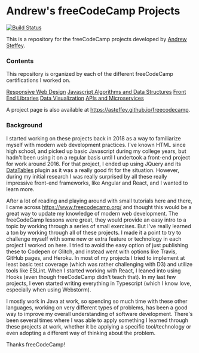 # Andrew's freeCodeCamp Projects

[![Build Status](https://travis-ci.org/asteffey/freecodecamp.svg?branch=master)](https://travis-ci.org/asteffey/freecodecamp)

This is a repository for the freeCodeCamp projects developed by [Andrew Steffey](https://www.freecodecamp.org/asteffey).

### Contents

This repository is organized by each of the different freeCodeCamp certifications I worked on.

[Responsive Web Design](responsive-web-design)
[Javascript Algorithms and Data Structures](javascript-algorithms-and-data-structures)
[Front End Libraries](front-end-libraries-projects)
[Data Visualization](data-visualization-projects)
[APIs and Microservices](apis-and-microservices-projects)

A project page is also available at https://asteffey.github.io/freecodecamp.

### Background

I started working on these projects back in 2018 as a way to familiarize myself with modern web development practices.
I've known HTML since high school, and picked up basic Javascript during my college years, but hadn't been using it
on a regular basis until I undertook a front-end project for work around 2016. For that project, I ended up using JQuery and its
[DataTables](https://datatables.net/) plugin as it was a really good fit for the situation. However, during my initial research
I was really surprised by all these really impressive front-end frameworks, like Angular and React, and I wanted to learn
more.

After a lot of reading and playing around with small tutorials here and there, I came across https://www.freecodecamp.org/
and thought this would be a great way to update my knowledge of modern web development. The freeCodeCamp lessons were great,
they would provide an easy intro to a topic by working through a series of small exercises. But I've really learned a ton by working
through all of these projects. I made it a point to try to challenge myself with some new or extra feature or
technology in each project I worked on here.  I tried to avoid the easy option of just publishing these to Codepen or Glitch,
and instead went with options like Travis, GitHub pages, and Heroku. In most of my projects I tried to implement
at least basic test coverage (which was rather challenging with D3) and utilize tools like ESLint.  When I started working
with React, I leaned into using Hooks (even though freeCodeCamp didn't teach that). In my last few projects, 
I even started writing everything in Typescript (which I know love, especially when using Webstorm).

I mostly work in Java at work, so spending so much time with these other languages, working on very different types of
problems, has been a good way to improve my overall understanding of software development.  There's been several times
where I was able to apply something I learned through these projects at work, whether it be applying a specific
tool/technology or even adopting a different way of thinking about the problem.

Thanks freeCodeCamp!
